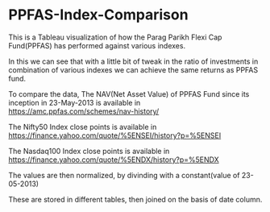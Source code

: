 # PPFAS-Index-Comparison
This is a Tableau visualization of how the Parag Parikh Flexi Cap Fund(PPFAS) has performed against various indexes.

In this we can see that with a little bit of tweak in the ratio of investments in combination of various indexes we can achieve the same returns as PPFAS fund.

To compare the data, 
The NAV(Net Asset Value) of PPFAS Fund since its inception in 23-May-2013 is available in https://amc.ppfas.com/schemes/nav-history/

The Nifty50 Index close points is available in https://finance.yahoo.com/quote/%5ENSEI/history?p=%5ENSEI

The Nasdaq100 Index close points is available in https://finance.yahoo.com/quote/%5ENDX/history?p=%5ENDX

The values are then normalized, by divinding with a constant(value of 23-05-2013)

These are stored in different tables, then joined on the basis of date column.


